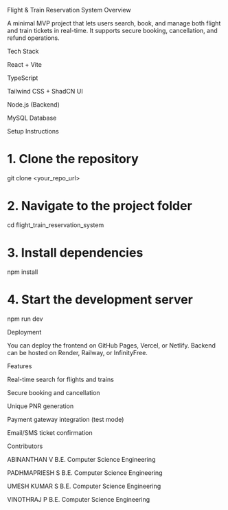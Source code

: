 Flight & Train Reservation System
Overview

A minimal MVP project that lets users search, book, and manage both flight and train tickets in real-time. It supports secure booking, cancellation, and refund operations.

Tech Stack

React + Vite

TypeScript

Tailwind CSS + ShadCN UI

Node.js (Backend)

MySQL Database

Setup Instructions
# 1. Clone the repository
git clone <your_repo_url>

# 2. Navigate to the project folder
cd flight_train_reservation_system

# 3. Install dependencies
npm install

# 4. Start the development server
npm run dev

Deployment

You can deploy the frontend on GitHub Pages, Vercel, or Netlify.
Backend can be hosted on Render, Railway, or InfinityFree.

Features

Real-time search for flights and trains

Secure booking and cancellation

Unique PNR generation

Payment gateway integration (test mode)

Email/SMS ticket confirmation

Contributors

ABINANTHAN V 
B.E. Computer Science Engineering

PADHMAPRIESH S
B.E. Computer Science Engineering

UMESH KUMAR S 
B.E. Computer Science Engineering

VINOTHRAJ P 
B.E. Computer Science Engineering



